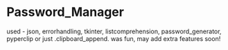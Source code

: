 # Password_Manager
used - json, errorhandling, tkinter, listcomprehension, password_generator, pyperclip or just .clipboard_append. was fun, may add extra features soon!
